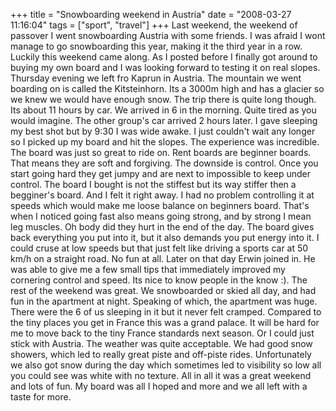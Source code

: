 +++
title = "Snowboarding weekend in Austria"
date = "2008-03-27 11:16:04"
tags = ["sport", "travel"]
+++
Last weekend, the weekend of passover I went snowboarding Austria with some
friends. I was afraid I wont manage to go snowboarding this year, making it
the third year in a row. Luckily this weekend came along. As I posted before I
finally got around to buying my own board and I was looking forward to testing
it on real slopes. Thursday evening we left fro Kaprun in Austria. The
mountain we went boarding on is called the Kitsteinhorn. Its a 3000m high and
has a glacier so we knew we would have enough snow. The trip there is quite
long though. Its about 11 hours by car. We arrived in 6 in the morning. Quite
tired as you would imagine. The other group's car arrived 2 hours later. I
gave sleeping my best shot but by 9:30 I was wide awake. I just couldn't wait
any longer so I picked up my board and hit the slopes. The experience was
incredible. The board was just so great to ride on. Rent boards are beginner
boards. That means they are soft and forgiving. The downside is control. Once
you start going hard they get jumpy and are next to impossible to keep under
control. The board I bought is not the stiffest but its way stiffer then a
begginer's board. And I felt it right away. I had no problem controlling it at
speeds which would make me loose balance on beginners board. That's when I
noticed going fast also means going strong, and by strong I mean leg muscles.
Oh body did they hurt in the end of the day. The board gives back everything
you put into it, but it also demands you put energy into it. I could cruse at
low speeds but that just felt like driving a sports car at 50 km/h on a
straight road. No fun at all. Later on that day Erwin joined in. He was able
to give me a few small tips that immediately improved my cornering control and
speed. Its nice to know people in the know :). The rest of the weekend was
great. We snowboarded or skied all day, and had fun in the apartment at night.
Speaking of which, the apartment was huge. There were the 6 of us sleeping in
it but it never felt cramped. Compared to the tiny places you get in France
this was a grand palace. It will be hard for me to move back to the tiny
France standards next season. Or I could just stick with Austria. The weather
was quite acceptable. We had good snow showers, which led to really great
piste and off-piste rides. Unfortunately we also got snow during the day which
sometimes led to visibility so low all you could see was white with no
texture. All in all it was a great weekend and lots of fun. My board was all I
hoped and more and we all left with a taste for more.


